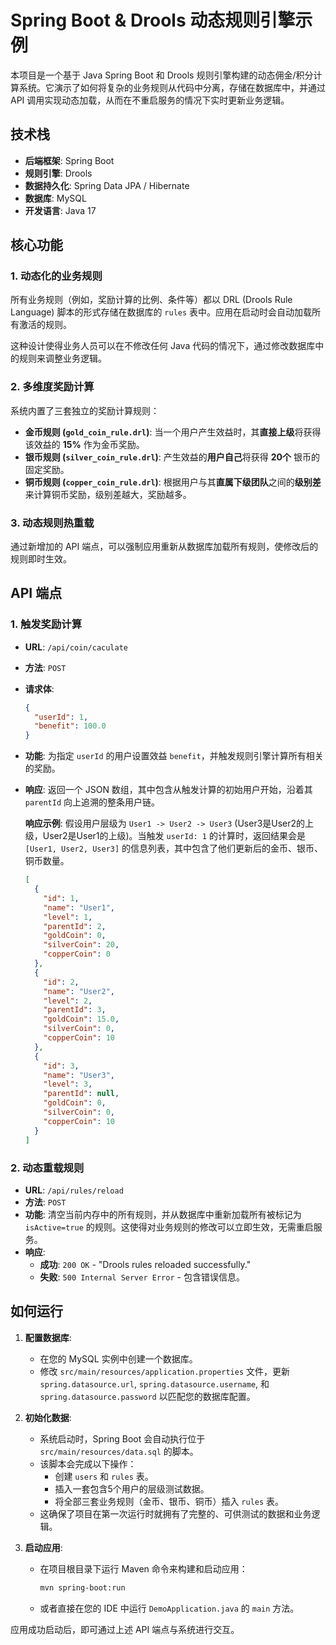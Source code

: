 # Spring Boot & Drools 动态规则引擎示例

本项目是一个基于 Java Spring Boot 和 Drools 规则引擎构建的动态佣金/积分计算系统。它演示了如何将复杂的业务规则从代码中分离，存储在数据库中，并通过 API 调用实现动态加载，从而在不重启服务的情况下实时更新业务逻辑。

## 技术栈

- **后端框架**: Spring Boot
- **规则引擎**: Drools
- **数据持久化**: Spring Data JPA / Hibernate
- **数据库**: MySQL
- **开发语言**: Java 17

## 核心功能

### 1. 动态化的业务规则

所有业务规则（例如，奖励计算的比例、条件等）都以 DRL (Drools Rule Language) 脚本的形式存储在数据库的 `rules` 表中。应用在启动时会自动加载所有激活的规则。

这种设计使得业务人员可以在不修改任何 Java 代码的情况下，通过修改数据库中的规则来调整业务逻辑。

### 2. 多维度奖励计算

系统内置了三套独立的奖励计算规则：

- **金币规则 (`gold_coin_rule.drl`)**: 当一个用户产生效益时，其**直接上级**将获得该效益的 **15%** 作为金币奖励。
- **银币规则 (`silver_coin_rule.drl`)**: 产生效益的**用户自己**将获得 **20个** 银币的固定奖励。
- **铜币规则 (`copper_coin_rule.drl`)**: 根据用户与其**直属下级团队**之间的**级别差**来计算铜币奖励，级别差越大，奖励越多。

### 3. 动态规则热重载

通过新增加的 API 端点，可以强制应用重新从数据库加载所有规则，使修改后的规则即时生效。

## API 端点

### 1. 触发奖励计算

- **URL**: `/api/coin/caculate`
- **方法**: `POST`
- **请求体**:
  ```json
  {
    "userId": 1,
    "benefit": 100.0
  }
  ```
- **功能**: 为指定 `userId` 的用户设置效益 `benefit`，并触发规则引擎计算所有相关的奖励。
- **响应**: 返回一个 JSON 数组，其中包含从触发计算的初始用户开始，沿着其 `parentId` 向上追溯的整条用户链。

  **响应示例**:
  假设用户层级为 `User1 -> User2 -> User3` (User3是User2的上级，User2是User1的上级)。当触发 `userId: 1` 的计算时，返回结果会是 `[User1, User2, User3]` 的信息列表，其中包含了他们更新后的金币、银币、铜币数量。
  ```json
  [
    {
      "id": 1,
      "name": "User1",
      "level": 1,
      "parentId": 2,
      "goldCoin": 0,
      "silverCoin": 20,
      "copperCoin": 0
    },
    {
      "id": 2,
      "name": "User2",
      "level": 2,
      "parentId": 3,
      "goldCoin": 15.0,
      "silverCoin": 0,
      "copperCoin": 10
    },
    {
      "id": 3,
      "name": "User3",
      "level": 3,
      "parentId": null,
      "goldCoin": 0,
      "silverCoin": 0,
      "copperCoin": 10
    }
  ]
  ```

### 2. 动态重载规则

- **URL**: `/api/rules/reload`
- **方法**: `POST`
- **功能**: 清空当前内存中的所有规则，并从数据库中重新加载所有被标记为 `isActive=true` 的规则。这使得对业务规则的修改可以立即生效，无需重启服务。
- **响应**:
  - **成功**: `200 OK` - "Drools rules reloaded successfully."
  - **失败**: `500 Internal Server Error` - 包含错误信息。

## 如何运行

1.  **配置数据库**:
    - 在您的 MySQL 实例中创建一个数据库。
    - 修改 `src/main/resources/application.properties` 文件，更新 `spring.datasource.url`, `spring.datasource.username`, 和 `spring.datasource.password` 以匹配您的数据库配置。

2.  **初始化数据**:
    - 系统启动时，Spring Boot 会自动执行位于 `src/main/resources/data.sql` 的脚本。
    - 该脚本会完成以下操作：
      - 创建 `users` 和 `rules` 表。
      - 插入一套包含5个用户的层级测试数据。
      - 将全部三套业务规则（金币、银币、铜币）插入 `rules` 表。
    - 这确保了项目在第一次运行时就拥有了完整的、可供测试的数据和业务逻辑。

3.  **启动应用**:
    - 在项目根目录下运行 Maven 命令来构建和启动应用：
      ```bash
      mvn spring-boot:run
      ```
    - 或者直接在您的 IDE 中运行 `DemoApplication.java` 的 `main` 方法。

应用成功启动后，即可通过上述 API 端点与系统进行交互。